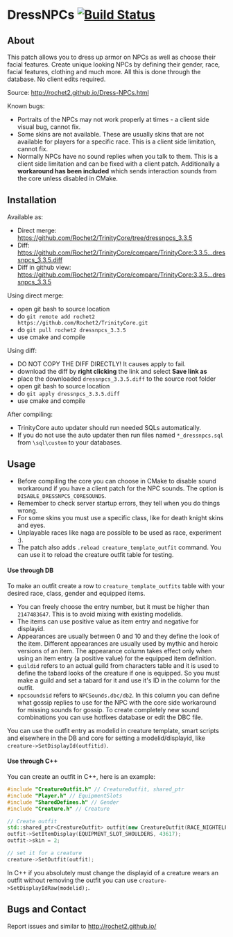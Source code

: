 # DressNPCs [![Build Status](https://travis-ci.org/Rochet2/TrinityCore.svg?branch=dressnpcs_3.3.5)](https://travis-ci.org/Rochet2/TrinityCore)

## About
This patch allows you to dress up armor on NPCs as well as choose their facial features.
Create unique looking NPCs by defining their gender, race, facial features, clothing and much more.
All this is done through the database. No client edits required.

Source: http://rochet2.github.io/Dress-NPCs.html

Known bugs:
- Portraits of the NPCs may not work properly at times - a client side visual bug, cannot fix.
- Some skins are not available. These are usually skins that are not available for players for a specific race. This is a client side limitation, cannot fix.
- Normally NPCs have no sound replies when you talk to them. This is a client side limitation and can be fixed with a client patch. Additionally a **workaround has been included** which sends interaction sounds from the core unless disabled in CMake.

## Installation

Available as:
- Direct merge: https://github.com/Rochet2/TrinityCore/tree/dressnpcs_3.3.5
- Diff: https://github.com/Rochet2/TrinityCore/compare/TrinityCore:3.3.5...dressnpcs_3.3.5.diff
- Diff in github view: https://github.com/Rochet2/TrinityCore/compare/TrinityCore:3.3.5...dressnpcs_3.3.5

Using direct merge:
- open git bash to source location
- do `git remote add rochet2 https://github.com/Rochet2/TrinityCore.git`
- do `git pull rochet2 dressnpcs_3.3.5`
- use cmake and compile

Using diff:
- DO NOT COPY THE DIFF DIRECTLY! It causes apply to fail.
- download the diff by __right clicking__ the link and select __Save link as__
- place the downloaded `dressnpcs_3.3.5.diff` to the source root folder
- open git bash to source location
- do `git apply dressnpcs_3.3.5.diff`
- use cmake and compile

After compiling:
- TrinityCore auto updater should run needed SQLs automatically.
- If you do not use the auto updater then run files named `*_dressnpcs.sql` from `\sql\custom` to your databases.

## Usage
- Before compiling the core you can choose in CMake to disable sound workaround if you have a client patch for the NPC sounds. The option is `DISABLE_DRESSNPCS_CORESOUNDS`.
- Remember to check server startup errors, they tell when you do things wrong.
- For some skins you must use a specific class, like for death knight skins and eyes.
- Unplayable races like naga are possible to be used as race, experiment :).
- The patch also adds `.reload creature_template_outfit` command. You can use it to reload the creature outfit table for testing.

#### Use through DB
To make an outfit create a row to `creature_template_outfits` table with your desired race, class, gender and equipped items.
- You can freely choose the entry number, but it must be higher than `2147483647`. This is to avoid mixing with existing modelids.
- The items can use positive value as item entry and negative for displayid.
- Appearances are usually between 0 and 10 and they define the look of the item. Different appearances are usually used by mythic and heroic versions of an item. The appearance column takes effect only when using an item entry (a positive value) for the equipped item definition.
- `guildid` refers to an actual guild from characters table and it is used to define the tabard looks of the creature if one is equipped. So you must make a guild and set a tabard for it and use it's ID in the column for the outfit.
- `npcsoundsid` refers to `NPCSounds.dbc/db2`. In this column you can define what gossip replies to use for the NPC with the core side workaround for missing sounds for gossip. To create completely new sound combinations you can use hotfixes database or edit the DBC file.

You can use the outfit entry as modelid in creature template, smart scripts and elsewhere in the DB and core for setting a modelid/displayid, like `creature->SetDisplayId(outfitid)`.

#### Use through C++
You can create an outfit in C++, here is an example:
```c++
#include "CreatureOutfit.h" // CreatureOutfit, shared_ptr
#include "Player.h" // EquipmentSlots
#include "SharedDefines.h" // Gender
#include "Creature.h" // Creature

// Create outfit
std::shared_ptr<CreatureOutfit> outfit(new CreatureOutfit(RACE_NIGHTELF, GENDER_MALE));
outfit->SetItemDisplay(EQUIPMENT_SLOT_SHOULDERS, 43617);
outfit->skin = 2;

// set it for a creature
creature->SetOutfit(outfit);
```

In C++ if you absolutely must change the displayid of a creature wears an outfit without removing the outfit you can use `creature->SetDisplayIdRaw(modelid);`.

## Bugs and Contact
Report issues and similar to http://rochet2.github.io/
